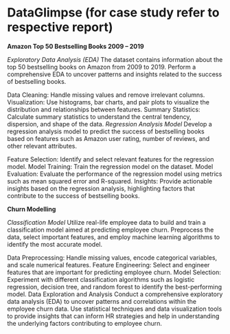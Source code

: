 # DataGlimpse  (for case study refer to respective report)

**Amazon Top 50 Bestselling Books 2009 – 2019**

*Exploratory Data Analysis (EDA)*
The dataset contains information about the top 50 bestselling books on Amazon from 2009 to 2019. Perform a comprehensive EDA to uncover patterns and insights related to the success of bestselling books.

Data Cleaning: Handle missing values and remove irrelevant columns.
Visualization: Use histograms, bar charts, and pair plots to visualize the distribution and relationships between features.
Summary Statistics: Calculate summary statistics to understand the central tendency, dispersion, and shape of the data.
*Regression Analysis Model*
Develop a regression analysis model to predict the success of bestselling books based on features such as Amazon user rating, number of reviews, and other relevant attributes.

Feature Selection: Identify and select relevant features for the regression model.
Model Training: Train the regression model on the dataset.
Model Evaluation: Evaluate the performance of the regression model using metrics such as mean squared error and R-squared.
Insights: Provide actionable insights based on the regression analysis, highlighting factors that contribute to the success of bestselling books.

**Churn Modelling**

*Classification Model*
Utilize real-life employee data to build and train a classification model aimed at predicting employee churn. Preprocess the data, select important features, and employ machine learning algorithms to identify the most accurate model.

Data Preprocessing: Handle missing values, encode categorical variables, and scale numerical features.
Feature Engineering: Select and engineer features that are important for predicting employee churn.
Model Selection: Experiment with different classification algorithms such as logistic regression, decision tree, and random forest to identify the best-performing model.
Data Exploration and Analysis
Conduct a comprehensive exploratory data analysis (EDA) to uncover patterns and correlations within the employee churn data. Use statistical techniques and data visualization tools to provide insights that can inform HR strategies and help in understanding the underlying factors contributing to employee churn.

